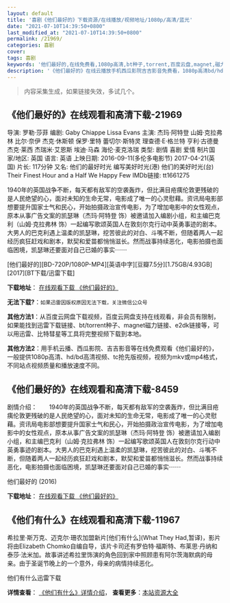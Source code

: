 ```yaml
---
layout: default
title: '喜剧《他们最好的》下载资源/在线播放/视频地址/1080p/高清/蓝光'
date: "2021-07-10T14:39:50+0800"
last_modified_at: "2021-07-10T14:39:50+0800"
permalink: /21969/
categories: 喜剧
cover:
tags: 喜剧
keywords: '他们最好的,在线免费看,1080p高清,bt种子,torrent,百度云盘,magnet,磁力链,迅雷下载资源'
description: '《他们最好的》在线云播放手机西瓜影院吉吉影音免费看，1080p高清bd/hd未删减完整版和tc抢先枪版，mkv/mp4格式，附带bt/torrent种子、magnet/磁力链、百度云盘、网盘资源迅雷下载链接'
---
```


>内容采集生成，如果链接失效，多试几个。


## 《他们最好的》在线观看和高清下载-21969

导演: 罗勒·莎菲 编剧: Gaby Chiappe Lissa Evans 主演: 杰玛·阿特登 山姆·克拉弗林 比尔·奈伊 杰克·休斯顿 保罗·里特 蕾切尔·斯特灵 理查德·E·格兰特 亨利·古德曼 杰克·莱西 杰瑞米·艾恩斯 埃迪·马森 海伦·麦克洛瑞 类型: 剧情 喜剧 爱情 制片国家/地区: 英国 语言: 英语 上映日期: 2016-09-11(多伦多电影节) 2017-04-21(英国) 片长: 117分钟 又名: 他们的最好时光 编写美好时光(港) 他们的美好时光(台) Their Finest Hour and a Half We Happy Few IMDb链接: tt1661275

1940年的英国战争不断，每天都有敌军的空袭轰炸，但比满目疮痍伦敦更残破的是人民绝望的心，面对未知的生命无常，电影成了唯一的心灵慰藉。资讯局电影部想要提升国家士气和民心，开始拍摄政治宣传电影，为了增加电影中的女性观点，原本从事广告文案的凯瑟琳（杰玛·阿特登 饰）被邀请加入编剧小组，和主编巴克利（山姆·克拉弗林 饰）一起编写歌颂英国人在敦刻尔克行动中英勇事迹的剧本。大男人的巴克利遇上温柔的凯瑟琳，挖苦彼此的对白、斗嘴不断，但随着两人一起经历疯狂赶戏和剧本，默契和爱苗都悄悄滋长。然而战事持续恶化，电影拍摄也面临困境，凯瑟琳还要面对自己已婚的事实⋯⋯


[他们最好的][BD-720P/1080P-MP4][英语中字][豆瓣7.5分][1.75GB/4.93GB][2017][BT下载/迅雷下载]

**下载地址**： [在线观看下载 《他们最好的》](https://www.btdx8.com/torrent/tmzhd_2017.html) 


**无法下载?**：`如果迅雷因版权原因无法下载，关注微信公众号 `

**其他方法1**：从百度云网盘下载视频，百度云网盘支持在线观看，非会员有限制，如果能找到迅雷下载链接、bt/torrent种子、magnet磁力链接、e2dk链接等，可以用迅雷、比特彗星等工具将完整视频下载到本地。

**其他方法2**：用手机云播、西瓜影院、吉吉影音等在线免费观看《他们最好的》，一般提供1080p高清、hd/bd高清视频、tc抢先版视频，视频为mkv或mp4格式，不同站点视频质量和播放速度不同。


## 《他们最好的》在线观看和高清下载-8459

剧情介绍：　　1940年的英国战争不断，每天都有敌军的空袭轰炸，但比满目疮痍伦敦更残破的是人民绝望的心，面对未知的生命无常，电影成了唯一的心灵慰藉。资讯局电影部想要提升国家士气和民心，开始拍摄政治宣传电影，为了增加电影中的女性观点，原本从事广告文案的凯瑟琳（杰玛·阿特登 饰）被邀请加入编剧小组，和主编巴克利（山姆·克拉弗林 饰）一起编写歌颂英国人在敦刻尔克行动中英勇事迹的剧本。大男人的巴克利遇上温柔的凯瑟琳，挖苦彼此的对白、斗嘴不断，但随着两人一起经历疯狂赶戏和剧本，默契和爱苗都悄悄滋长。然而战事持续恶化，电影拍摄也面临困境，凯瑟琳还要面对自己已婚的事实⋯⋯


他们最好的 (2016)

**下载地址**： [在线观看下载 《他们最好的》](https://www.btbtdy.me/btdy/dy10553.html) 


## 《他们有什么》在线观看和高清下载-11967

希拉里·斯万克、迈克尔·珊农加盟新片[他们有什么](What They Had,暂译)，影片将由Elizabeth Chomko自编自导，该片卡司还有罗伯特·福斯特、布莱思·丹纳和泰莎·法米加。故事讲述希拉里饰演的角色回到家中照顾患有阿尔茨海默病的母亲。由于圣诞节晚上的一个意外，母亲的病情持续恶化。


他们有什么迅雷下载

**详情查看**： [《他们有什么》详情介绍](/movie/11967/)， **查看更多**：[本站资源大全](/movie/t/all/)

